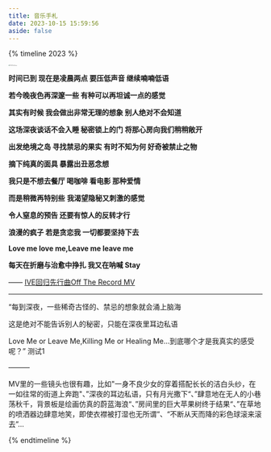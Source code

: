 ```yaml
---
title: 音乐手札
date: 2023-10-15 15:59:56
aside: false
---
```


{% timeline 2023 %}

<!-- timeline 10-06 -->

<img src="音乐手札/231006.png" alt="IVE-Off The Record" style="zoom: 12%;" />

 <audio src="音乐手札/IVE《Off The Record》.mp3" class="IVE《Off The Record》"></audio>

**时间已到 现在是凌晨两点 要压低声音 继续喃喃低语**

**若今晚夜色再深邃一些 有种可以再坦诚一点的感觉**

**其实有时候 我会做出非常无理的想象 别人绝对不会知道**

**这场深夜谈话不会入睡 秘密锁上的门 将那心房向我们稍稍敞开**

**出发绝境之岛 寻找禁忌的果实 有时不知为何 好奇被禁止之物**

**摘下纯真的面具 暴露出丑恶念想**

**我只是不想去餐厅 喝咖啡 看电影 那种爱情** 

**而是稍微再特别些** **我渴望隐秘又刺激的感觉**

**令人窒息的预告 还要有惊人的反转才行** 

**浪漫的疯子 若是贪恋我 一切都要坚持下去** 

**Love me love me,Leave me leave me**

**每天在折磨与治愈中挣扎 我又在呐喊 Stay**

—— [IVE回归先行曲Off The Record MV ](https://www.bilibili.com/video/BV1cm4y1G7oL/?spm_id_from=333.788.recommend_more_video.1&vd_source=683accdf4a366c372d15625bf59c99d7)

------

“每到深夜，一些稀奇古怪的、禁忌的想象就会涌上脑海 

这是绝对不能告诉别人的秘密，只能在深夜里耳边私语

Love Me or Leave Me,Killing Me or Healing Me...到底哪个才是我真实的感受呢？”
测试1

———

MV里的一些镜头也很有趣，比如"一身不良少女的穿着搭配长长的洁白头纱，在一如往常的街道上奔跑"、”深夜的耳边私语，只有月光撒下“、”肆意地在无人的小巷荡秋千，背景板是绘画仿真的蔚蓝海浪“、”房间里的巨大苹果树终于结果“、”在草地的喷洒器边肆意地笑，即使衣襟被打湿也无所谓“、“不断从天而降的彩色球滚来滚去”...

<!-- endtimeline -->

{% endtimeline %}
